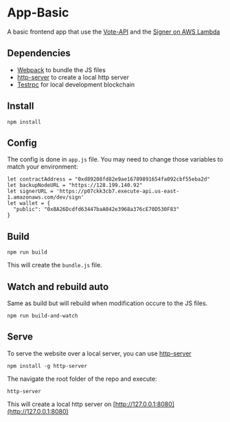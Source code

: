 # App-Basic

A basic frontend app that use the [Vote-API](https://github.com/Vote-On-Ethereum/Vote-API) and the [Signer on AWS Lambda](https://github.com/Vote-On-Ethereum/Signer-Aws-Lambda)

## Dependencies

- [Webpack](https://webpack.github.io) to bundle the JS files
- [http-server](https://github.com/indexzero/http-server) to create a local http server
- [Testrpc](https://github.com/ethereumjs/testrpc) for local development blockchain

## Install

```console
npm install
```

## Config

The config is done in `app.js` file.
You may need to change those variables to match your environment:

```node
let contractAddress = "0xd89208fd82e9ae16789891654fa092cbf55eba2d"
let backupNodeURL = "https://128.199.140.92"
let signerURL = 'https://p07ckk3cb7.execute-api.us-east-1.amazonaws.com/dev/sign'
let wallet = {
  "public": "0xBA26Dcdfd63447baA042e3968a376cE70D530F83"
}

```

## Build

```console
npm run build
```

This will create the `bundle.js` file.

## Watch and rebuild auto

Same as build but will rebuild when modification occure to the JS files.

```console
npm run build-and-watch
```

## Serve

To serve the website over a local server, you can use [http-server](https://github.com/indexzero/http-server)

```console
npm install -g http-server
```

The navigate the root folder of the repo and execute:

```console
http-server
```

This will create a local http server on [http://127.0.0.1:8080](http://127.0.0.1:8080)